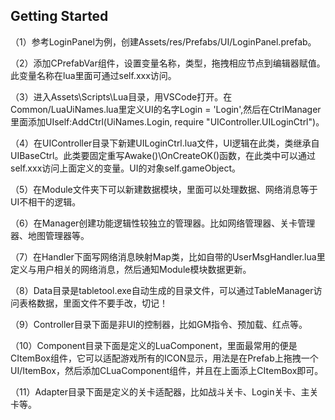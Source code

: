 ## Getting Started

（1）参考LoginPanel为例，创建Assets/res/Prefabs/UI/LoginPanel.prefab。

（2）添加CPrefabVar组件，设置变量名称，类型，拖拽相应节点到编辑器赋值。此变量名称在lua里面可通过self.xxx访问。

（3）进入Assets\Scripts\Lua目录，用VSCode打开。在Common/LuaUiNames.lua里定义UI的名字Login = 'Login',然后在CtrlManager里面添加UIself:AddCtrl(UiNames.Login, require "UIController.UILoginCtrl")。

（4）在UIController目录下新建UILoginCtrl.lua文件，UI逻辑在此类，类继承自UIBaseCtrl。此类要固定重写Awake()\OnCreateOK()函数，在此类中可以通过self.xxx访问上面定义的变量。UI的对象self.gameObject。

（5）在Module文件夹下可以新建数据模块，里面可以处理数据、网络消息等于UI不相干的逻辑。

（6）在Manager创建功能逻辑性较独立的管理器。比如网络管理器、关卡管理器、地图管理器等。

（7）在Handler下面写网络消息映射Map类，比如自带的UserMsgHandler.lua里定义与用户相关的网络消息，然后通知Module模块数据更新。

（8）Data目录是tabletool.exe自动生成的目录文件，可以通过TableManager访问表格数据，里面文件不要手改，切记！

（9）Controller目录下面是非UI的控制器，比如GM指令、预加载、红点等。

（10）Component目录下面是定义的LuaComponent，里面最常用的便是CItemBox组件，它可以适配游戏所有的ICON显示，用法是在Prefab上拖拽一个UI/ItemBox，然后添加CLuaComponent组件，并且在上面添上CItemBox即可。

（11）Adapter目录下面是定义的关卡适配器，比如战斗关卡、Login关卡、主关卡等。